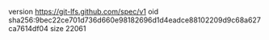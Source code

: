 version https://git-lfs.github.com/spec/v1
oid sha256:9bec22ce701d736d660e98182696d1d4eadce88102209d9c68a627ca7614df04
size 22061
